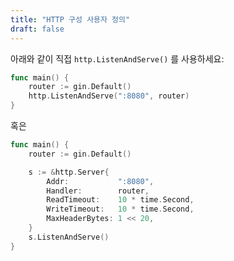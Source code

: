 ```yaml
---
title: "HTTP 구성 사용자 정의"
draft: false
---
```


아래와 같이 직접 `http.ListenAndServe()` 를 사용하세요:

```go
func main() {
	router := gin.Default()
	http.ListenAndServe(":8080", router)
}
```
혹은

```go
func main() {
	router := gin.Default()

	s := &http.Server{
		Addr:           ":8080",
		Handler:        router,
		ReadTimeout:    10 * time.Second,
		WriteTimeout:   10 * time.Second,
		MaxHeaderBytes: 1 << 20,
	}
	s.ListenAndServe()
}
```
